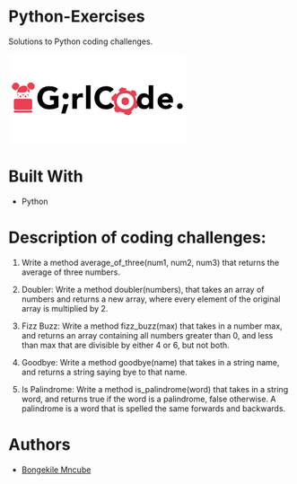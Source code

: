 # Python-Exercises

Solutions to Python coding challenges.

![GirlCode logo](girlcode.png)

# Built With

- Python

# Description of coding challenges:

1. Write a method average_of_three(num1, num2, num3) that returns the average of three numbers.

2. Doubler: Write a method doubler(numbers), that takes an array of numbers and returns a new array, where every element of the original array is multiplied by 2.

3. Fizz Buzz: Write a method fizz_buzz(max) that takes in a number max, and returns an array containing all numbers greater than 0, and less than max that are divisible by either 4 or 6, but not both.

4. Goodbye: Write a method goodbye(name) that takes in a string name, and returns a string saying bye to that name.

5. Is Palindrome: Write a method is_palindrome(word) that takes in a string word, and returns true if the word is a palindrome, false otherwise. A palindrome is a word that is spelled the same forwards and backwards.

# Authors

- [Bongekile Mncube](https://github.com/BongekileM)
